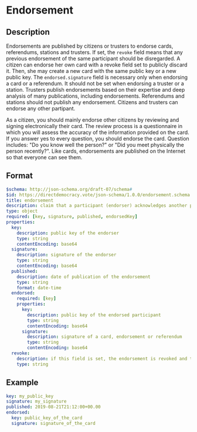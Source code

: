 # Endorsement

## Description

Endorsements are published by citizens or trusters to endorse cards, referendums, stations and trusters.
If set, the `revoke` field means that any previous endorsement of the same participant should be disregarded.
A citizen can endorse her own card with a revoke field set to publicly discard it.
Then, she may create a new card with the same public key or a new public key.
The `endorsed.signature` field is necessary only when endorsing a card or a referendum.
It should not be set when endorsing a truster or a station.
Trusters publish endorsements based on their expertise and deep analysis of many publications, including endorsements.
Referendums and stations should not publish any endorsement.
Citizens and trusters can endorse any other partipant.

As a citizen, you should mainly endorse other citizens by reviewing and signing electronically their card.
The review process is a questionnaire in which you will assess the accuracy of the information provided on the card.
If you answer yes to every question, you should endorse the card.
Question includes: "Do you know well the person?" or "Did you meet physically the person recently?".
Like cards, endorsements are published on the Internet so that everyone can see them.

## Format

```yaml
$schema: http://json-schema.org/draft-07/schema#
$id: https://directdemocracy.vote/json-schema/1.0.0/endorsement.schema.json
title: endorsement
description: claim that a participant (endorser) acknowledges another participant (endorsed)
type: object
required: [key, signature, published, endorsedKey]
properties:
  key:
    description: public key of the endorser
    type: string
    contentEncoding: base64
  signature:
    description: signature of the endorser
    type: string
    contentEncoding: base64
  published:
    description: date of publication of the endorsement
    type: string
    format: date-time
  endorsed:
    required: [key]
    properties:
      key:
        description: public key of the endorsed participant
        type: string
        contentEncoding: base64
      signature:
        description: signature of a card, endorsement or referendum
        type: string
        contentEncoding: base64
  revoke:
    description: if this field is set, the endorsement is revoked and the string should contain a justification for the revocation
    type: string
```

## Example

```yaml
key: my_public_key
signature: my_signature
published: 2019-08-21T21:12:00+00.00
endorsed:
  key: public_key_of_the_card
  signature: signature_of_the_card
```
